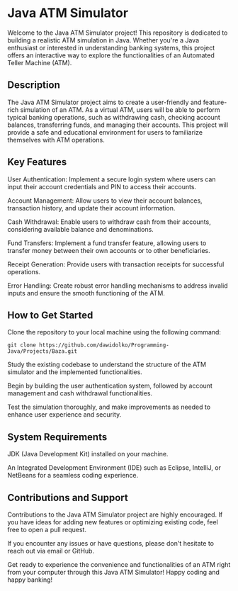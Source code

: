 # Java ATM Simulator

Welcome to the Java ATM Simulator project! This repository is dedicated to building a realistic ATM simulation in Java. Whether you're a Java enthusiast or interested in understanding banking systems, this project offers an interactive way to explore the functionalities of an Automated Teller Machine (ATM).

## Description
The Java ATM Simulator project aims to create a user-friendly and feature-rich simulation of an ATM. As a virtual ATM, users will be able to perform typical banking operations, such as withdrawing cash, checking account balances, transferring funds, and managing their accounts. This project will provide a safe and educational environment for users to familiarize themselves with ATM operations.

## Key Features
User Authentication: Implement a secure login system where users can input their account credentials and PIN to access their accounts.

Account Management: Allow users to view their account balances, transaction history, and update their account information.

Cash Withdrawal: Enable users to withdraw cash from their accounts, considering available balance and denominations.

Fund Transfers: Implement a fund transfer feature, allowing users to transfer money between their own accounts or to other beneficiaries.

Receipt Generation: Provide users with transaction receipts for successful operations.

Error Handling: Create robust error handling mechanisms to address invalid inputs and ensure the smooth functioning of the ATM.

## How to Get Started
Clone the repository to your local machine using the following command:
```
git clone https://github.com/dawidolko/Programming-Java/Projects/Baza.git
```
Study the existing codebase to understand the structure of the ATM simulator and the implemented functionalities.

Begin by building the user authentication system, followed by account management and cash withdrawal functionalities.

Test the simulation thoroughly, and make improvements as needed to enhance user experience and security.

## System Requirements
JDK (Java Development Kit) installed on your machine.

An Integrated Development Environment (IDE) such as Eclipse, IntelliJ, or NetBeans for a seamless coding experience.

## Contributions and Support
Contributions to the Java ATM Simulator project are highly encouraged. If you have ideas for adding new features or optimizing existing code, feel free to open a pull request.

If you encounter any issues or have questions, please don't hesitate to reach out via email or GitHub.

Get ready to experience the convenience and functionalities of an ATM right from your computer through this Java ATM Simulator! Happy coding and happy banking!

